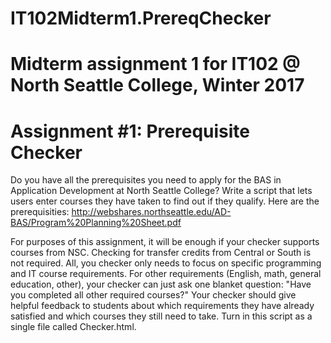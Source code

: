 # IT102Midterm1.PrereqChecker
# Midterm assignment 1 for IT102 @ North Seattle College, Winter 2017
# Assignment #1: Prerequisite Checker

Do you have all the prerequisites you need to apply for the BAS in Application Development at North Seattle College? Write a script that lets users enter courses they have taken to find out if they qualify. Here are the prerequisities: http://webshares.northseattle.edu/AD-BAS/Program%20Planning%20Sheet.pdf

For purposes of this assignment, it will be enough if your checker supports courses from NSC. Checking for transfer credits from Central or South is not required. All, you checker only needs to focus on specific programming and IT course requirements. For other requirements (English, math, general education, other), your checker can just ask one blanket question: "Have you completed all other required courses?" Your checker should give helpful feedback to students about which requirements they have already satisfied and which courses they still need to take. Turn in this script as a single file called Checker.html.
